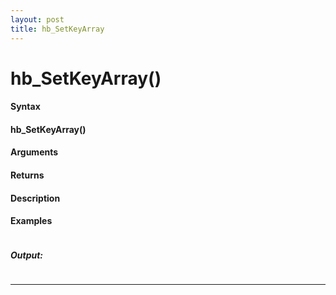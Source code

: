 ```yaml
---
layout: post
title: hb_SetKeyArray
---
```


# hb_SetKeyArray()


#### Syntax

#### hb_SetKeyArray()

#### Arguments

#### Returns

#### Description

#### Examples

```

```

##### Output:

```

```

---